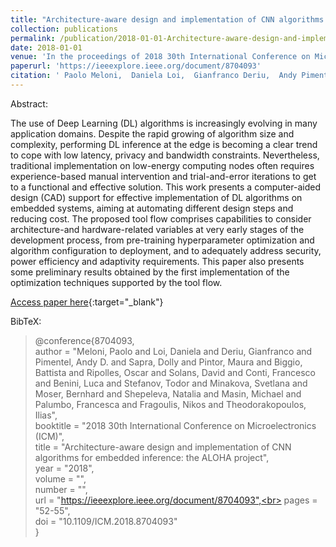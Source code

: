 ```yaml
---
title: "Architecture-aware design and implementation of CNN algorithms for embedded inference: the ALOHA project"
collection: publications
permalink: /publication/2018-01-01-Architecture-aware-design-and-implementation-of-CNN-algorithms-for-embedded-inference-the-ALOHA-project
date: 2018-01-01
venue: 'In the proceedings of 2018 30th International Conference on Microelectronics (ICM)'
paperurl: 'https://ieeexplore.ieee.org/document/8704093'
citation: ' Paolo Meloni,  Daniela Loi,  Gianfranco Deriu,  Andy Pimentel,  Dolly Sapra,  Maura Pintor,  Battista Biggio,  Oscar Ripolles,  David Solans,  Francesco Conti,  Luca Benini,  Todor Stefanov,  Svetlana Minakova,  Bernhard Moser,  Natalia Shepeleva,  Michael Masin,  Francesca Palumbo,  Nikos Fragoulis,  Ilias Theodorakopoulos, &quot;Architecture-aware design and implementation of CNN algorithms for embedded inference: the ALOHA project.&quot; In the proceedings of 2018 30th International Conference on Microelectronics (ICM), 2018.'
---
```

Abstract:

The use of Deep Learning (DL) algorithms is increasingly evolving in many application domains. Despite the rapid growing of algorithm size and complexity, performing DL inference at the edge is becoming a clear trend to cope with low latency, privacy and bandwidth constraints. Nevertheless, traditional implementation on low-energy computing nodes often requires experience-based manual intervention and trial-and-error iterations to get to a functional and effective solution. This work presents a computer-aided design (CAD) support for effective implementation of DL algorithms on embedded systems, aiming at automating different design steps and reducing cost. The proposed tool flow comprises capabilities to consider architecture-and hardware-related variables at very early stages of the development process, from pre-training hyperparameter optimization and algorithm configuration to deployment, and to adequately address security, power efficiency and adaptivity requirements. This paper also presents some preliminary results obtained by the first implementation of the optimization techniques supported by the tool flow.

[Access paper here](https://ieeexplore.ieee.org/document/8704093){:target="_blank"}

BibTeX: 
>@conference{8704093,<br>    author = "Meloni, Paolo and Loi, Daniela and Deriu, Gianfranco and Pimentel, Andy D. and Sapra, Dolly and Pintor, Maura and Biggio, Battista and Ripolles, Oscar and Solans, David and Conti, Francesco and Benini, Luca and Stefanov, Todor and Minakova, Svetlana and Moser, Bernhard and Shepeleva, Natalia and Masin, Michael and Palumbo, Francesca and Fragoulis, Nikos and Theodorakopoulos, Ilias",<br>    booktitle = "2018 30th International Conference on Microelectronics (ICM)",<br>    title = "Architecture-aware design and implementation of CNN algorithms for embedded inference: the ALOHA project",<br>    year = "2018",<br>    volume = "",<br>    number = "",<br>    url = "https://ieeexplore.ieee.org/document/8704093",<br>    pages = "52-55",<br>    doi = "10.1109/ICM.2018.8704093"<br>}<br>